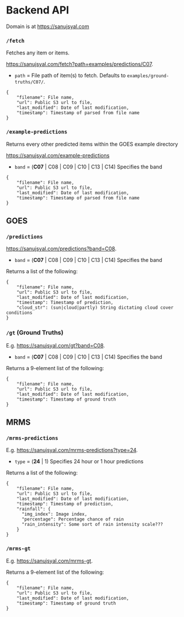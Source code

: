 # Backend API

Domain is at https://sanujsyal.com

### `/fetch`
Fetches any item or items.

https://sanujsyal.com/fetch?path=examples/predictions/C07.
- `path` = File path of item(s) to fetch. Defaults to `examples/ground-truths/C07/`.

```
{
    "filename": File name,
    "url": Public S3 url to file,
    "last_modified": Date of last modification,
    "timestamp": Timestamp of parsed from file name
}
```

### `/example-predictions`
Returns every other predicted items within the GOES example directory

https://sanujsyal.com/example-predictions
- `band` = (**C07** | C08 | C09 | C10 | C13 | C14) Specifies the band

```
{
    "filename": File name,
    "url": Public S3 url to file,
    "last_modified": Date of last modification,
    "timestamp": Timestamp of parsed from file name
}
```


## GOES

### `/predictions`

https://sanujsyal.com/predictions?band=C08.
- `band` = (**C07** | C08 | C09 | C10 | C13 | C14) Specifies the band

Returns a list of the following:
```
{
    "filename": File name,
    "url": Public S3 url to file,
    "last_modified": Date of last modification,
    "timestamp": Timestamp of prediction,
    "cloud_str": (sun|cloud|partly) String dictating cloud cover conditions
}
```



### `/gt` (Ground Truths)

E.g. https://sanujsyal.com/gt?band=C08.
- `band` = (**C07** | C08 | C09 | C10 | C13 | C14) Specifies the band

Returns a 9-element list of the following:
```
{
    "filename": File name,
    "url": Public S3 url to file,
    "last_modified": Date of last modification,
    "timestamp": Timestamp of ground truth
}
```

## MRMS

### `/mrms-predictions`

E.g. https://sanujsyal.com/mrms-predictions?type=24.
- `type` = (**24** | 1) Specifies 24 hour or 1 hour predictions

Returns a list of the following:
```
{
    "filename": File name,
    "url": Public S3 url to file,
    "last_modified": Date of last modification,
    "timestamp": Timestamp of prediction,
    "rainfall": {
      "img_index": Image index,
      "percentage": Percentage chance of rain
      "rain_intensity": Some sort of rain intensity scale???
    }
}
```



### `/mrms-gt`

E.g. https://sanujsyal.com/mrms-gt.

Returns a 9-element list of the following:
```
{
    "filename": File name,
    "url": Public S3 url to file,
    "last_modified": Date of last modification,
    "timestamp": Timestamp of ground truth
}
```